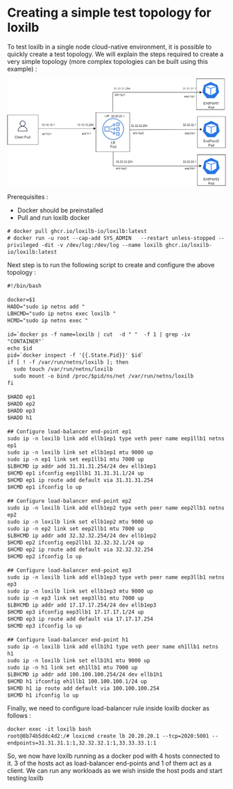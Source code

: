 # Creating a simple test topology for loxilb

To test loxilb in a single node cloud-native environment, it is possible to quickly create a test topology. We will explain the steps required to create a very simple topology (more complex topologies can be built using this example) :

![LB Single Test](photos/LBSingleTest.png)

Prerequisites :  

* Docker should be preinstalled  
* Pull and run loxilb docker  

```
# docker pull ghcr.io/loxilb-io/loxilb:latest
# docker run -u root --cap-add SYS_ADMIN   --restart unless-stopped --privileged -dit -v /dev/log:/dev/log --name loxilb ghcr.io/loxilb-io/loxilb:latest
```

Next step is to run the following script to create and configure the above topology :

```
#!/bin/bash

docker=$1
HADD="sudo ip netns add "
LBHCMD="sudo ip netns exec loxilb "
HCMD="sudo ip netns exec "

id=`docker ps -f name=loxilb | cut  -d " "  -f 1 | grep -iv  "CONTAINER"`
echo $id
pid=`docker inspect -f '{{.State.Pid}}' $id`
if [ ! -f /var/run/netns/loxilb ]; then
  sudo touch /var/run/netns/loxilb
  sudo mount -o bind /proc/$pid/ns/net /var/run/netns/loxilb
fi

$HADD ep1
$HADD ep2
$HADD ep3
$HADD h1

## Configure load-balancer end-point ep1
sudo ip -n loxilb link add ellb1ep1 type veth peer name eep1llb1 netns ep1
sudo ip -n loxilb link set ellb1ep1 mtu 9000 up
sudo ip -n ep1 link set eep1llb1 mtu 7000 up
$LBHCMD ip addr add 31.31.31.254/24 dev ellb1ep1
$HCMD ep1 ifconfig eep1llb1 31.31.31.1/24 up
$HCMD ep1 ip route add default via 31.31.31.254
$HCMD ep1 ifconfig lo up

## Configure load-balancer end-point ep2
sudo ip -n loxilb link add ellb1ep2 type veth peer name eep2llb1 netns ep2
sudo ip -n loxilb link set ellb1ep2 mtu 9000 up
sudo ip -n ep2 link set eep2llb1 mtu 7000 up
$LBHCMD ip addr add 32.32.32.254/24 dev ellb1ep2
$HCMD ep2 ifconfig eep2llb1 32.32.32.1/24 up
$HCMD ep2 ip route add default via 32.32.32.254
$HCMD ep2 ifconfig lo up

## Configure load-balancer end-point ep3
sudo ip -n loxilb link add ellb1ep3 type veth peer name eep3llb1 netns ep3
sudo ip -n loxilb link set ellb1ep3 mtu 9000 up
sudo ip -n ep3 link set eep3llb1 mtu 7000 up
$LBHCMD ip addr add 17.17.17.254/24 dev ellb1ep3
$HCMD ep3 ifconfig eep3llb1 17.17.17.1/24 up
$HCMD ep3 ip route add default via 17.17.17.254
$HCMD ep3 ifconfig lo up

## Configure load-balancer end-point h1
sudo ip -n loxilb link add ellb1h1 type veth peer name eh1llb1 netns h1
sudo ip -n loxilb link set ellb1h1 mtu 9000 up
sudo ip -n h1 link set eh1llb1 mtu 7000 up
$LBHCMD ip addr add 100.100.100.254/24 dev ellb1h1
$HCMD h1 ifconfig eh1llb1 100.100.100.1/24 up
$HCMD h1 ip route add default via 100.100.100.254
$HCMD h1 ifconfig lo up
```

Finally, we need to configure load-balancer rule inside loxilb docker as follows :
```
docker exec -it loxilb bash
root@8b74b5ddc4d2:/# loxicmd create lb 20.20.20.1 --tcp=2020:5001 --endpoints=31.31.31.1:1,32.32.32.1:1,33.33.33.1:1
```

So, we now have loxilb running as a docker pod with 4 hosts connected to it. 3 of the hosts act as load-balancer end-points and 1 of them act as a client. We can run any workloads as we wish inside the host pods and start testing loxilb


